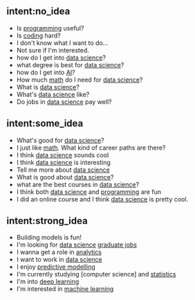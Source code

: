 <!--
    INTENT: LEVEL OF INTEREST
-->

## intent:no_idea
- Is [programming](coding) useful?
- Is [coding](coding) hard?
- I don't know what I want to do...
- Not sure if I'm interested.
- how do I get into [data science](discipline)?
- what degree is best for [data science](discipline)?
- how do I get into [AI](discipline)?
- How much [math](discipline) do I need for [data science](discipline)?
- What is [data science](discipline)?
- What's [data science](discipline) like?
- Do jobs in [data science](discipline) pay well?

## intent:some_idea
- What's good for [data science](discipline)?
- I just like [math](discipline). What kind of career paths are there?
- I think [data science](discipline) sounds cool
- I think [data science](discipline) is interesting
- Tell me more about [data science](discipline)
- What is good about [data science](discipline)?
- what are the best courses in [data science](discipline)?
- I think both [data science](discipline) and [programming](discipline) are fun
- I did an online course and I think [data science](discipline) is pretty cool.

## intent:strong_idea
- Building models is fun!
- I'm looking for [data science](discipline) [graduate jobs](job)
- I wanna get a role in [analytics](job)
- I want to work in [data science](discipline)
- I enjoy [predictive modelling](ml_sub_discipline)
- I'm currently studying [computer science] and [statistics](stats_subjects)
- I'm into [deep learning](discipline)
- I'm interested in [machine learning](discipline)
